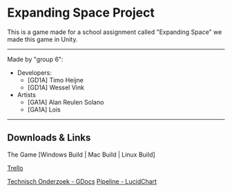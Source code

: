 # Expanding Space Project

This is a game made for a school assignment called "Expanding Space" we made this game in Unity.

---
Made by "group 6":
- Developers:
  - [GD1A] Timo Heijne
  - [GD1A] Wessel Vink
- Artists
  - [GA1A] Alan Reulen Solano
  - [GA1A] Lois
  
---
## Downloads & Links

The Game [Windows Build | Mac Build | Linux Build]

[Trello](https://trello.com/b/kgAhyrZZ/space-game-booiio)

[Technisch Onderzoek - GDocs](https://docs.google.com/document/d/1LrpLHEB6q3DpPy8nf1wWTE1TslfXm4WzhOH2OPrWm4Q/edit?usp=sharing)
[Pipeline - LucidChart](https://www.lucidchart.com/invitations/accept/2b220e93-0416-4396-8124-b9a047e2b4ac)
